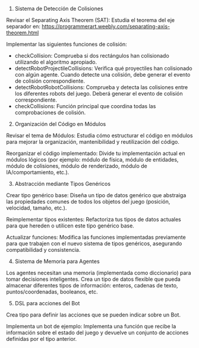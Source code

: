 1. Sistema de Detección de Colisiones


Revisar el Separating Axis Theorem (SAT): Estudia el teorema del eje separador en: https://programmerart.weebly.com/separating-axis-theorem.html


Implementar las siguientes funciones de colisión:


* checkCollision: Comprueba si dos rectángulos han colisionado utilizando el algoritmo apropiado.
* detectRobotProjectileCollisions: Verifica qué proyectiles han colisionado con algún agente. Cuando detecte una colisión, debe generar el evento de colisión correspondiente.
* detectRobotRobotCollisions: Comprueba y detecta las colisiones entre los diferentes robots del juego. Deberá generar el evento de colisión correspondiente.
* checkCollisions: Función principal que coordina todas las comprobaciones de colisión.


2. Organización del Código en Módulos


Revisar el tema de Módulos: Estudia cómo estructurar el código en módulos para mejorar la organización, mantenibilidad y reutilización del código.


Reorganizar el código implementado: Divide tu implementación actual en módulos lógicos (por ejemplo: módulo de física, módulo de entidades, módulo de colisiones, módulo de renderizado, módulo de IA/comportamiento, etc.).


3. Abstracción mediante Tipos Genéricos


Crear tipo genérico base: Diseña un tipo de datos genérico que abstraiga las propiedades comunes de todos los objetos del juego (posición, velocidad, tamaño, etc.).


Reimplementar tipos existentes: Refactoriza tus tipos de datos actuales para que hereden o utilicen este tipo genérico base.


Actualizar funciones: Modifica las funciones implementadas previamente para que trabajen con el nuevo sistema de tipos genéricos, asegurando compatibilidad y consistencia.



4. Sistema de Memoria para Agentes


Los agentes necesitan una memoria (implementada como diccionario) para tomar decisiones inteligentes. Crea un tipo de datos flexible que pueda almacenar diferentes tipos de información: enteros, cadenas de texto, puntos/coordenadas, booleanos, etc.



5. DSL para acciones del Bot


Crea tipo para definir las acciones que se pueden indicar sobre un Bot.


Implementa un bot de ejemplo: Implementa una función que recibe la información sobre el estado del juego y devuelve un conjunto de acciones definidas por el tipo anterior.